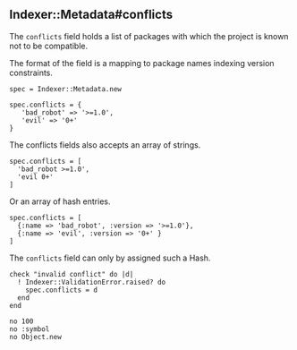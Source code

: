 ## Indexer::Metadata#conflicts

The `conflicts` field holds a list of packages with which the project is
known not to be compatible.

The format of the field is a mapping to package names indexing version
constraints.

    spec = Indexer::Metadata.new

    spec.conflicts = {
       'bad_robot' => '>=1.0',
       'evil' => '0+'
    }

The conflicts fields also accepts an array of strings.

    spec.conflicts = [
      'bad_robot >=1.0',
      'evil 0+'
    ]

Or an array of hash entries.

    spec.conflicts = [
      {:name => 'bad_robot', :version => '>=1.0'},
      {:name => 'evil', :version => '0+' }
    ]

The `conflicts` field can only by assigned such a Hash.

    check "invalid conflict" do |d|
      ! Indexer::ValidationError.raised? do
        spec.conflicts = d
      end
    end

    no 100
    no :symbol
    no Object.new


